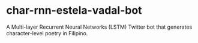 # char-rnn-estela-vadal-bot
A Multi-layer Recurrent Neural Networks (LSTM) Twitter bot that generates character-level poetry in Filipino.
